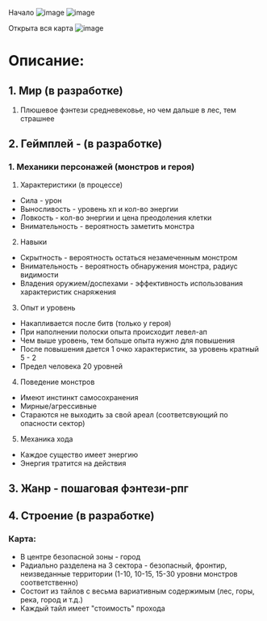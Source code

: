Начало
![image](https://user-images.githubusercontent.com/81422717/118788889-aa3e6180-b8ad-11eb-9aab-4c241c4a9ec0.png)
![image](https://user-images.githubusercontent.com/81422717/118789567-57b17500-b8ae-11eb-9f14-1c5e75815b00.png)

Открыта вся карта
![image](https://user-images.githubusercontent.com/81422717/118789491-44060e80-b8ae-11eb-9bb5-c43b0e0b0da7.png)

# Описание:
## 1. Мир (в разработке)
1. Плюшевое фэнтези средневековье, но чем дальше в лес, тем страшнее
## 2. Геймплей - (в разработке)
### 1. Механики персонажей (монстров и героя)
1. Характеристики (в процессе)
* Сила - урон
* Выносливость - уровень хп и кол-во энергии
* Ловкость - кол-во энергии и цена преодоления клетки
* Внимательность - вероятность заметить монстра
2. Навыки
* Скрытность - вероятность остаться незамеченным монстром
* Внимательность - вероятность обнаружения монстра, радиус видимости
* Владения оружием/доспехами - эффективность использования характеристик снаряжения
3. Опыт и уровень
* Накапливается после битв (только у героя)
* При наполнении полоски опыта происходит левел-ап
* Чем выше уровень, тем больше опыта нужно для повышения
* После повышения дается 1 очко характеристик, за уровень кратный 5 - 2
* Предел человека 20 уровней
4. Поведение монстров
* Имеют инстинкт самосохранения
* Мирные/агрессивные
* Стараются не выходить за свой ареал (соответсвующий по опасности сектор)
5. Механика хода
* Каждое существо имеет энергию
* Энергия тратится на действия
## 3. Жанр - пошаговая фэнтези-рпг
## 4. Строение (в разработке)
### Карта: 
* В центре безопасной зоны - город
* Радиально разделена на 3 сектора - безопасный, фронтир, неизведанные территории (1-10, 10-15, 15-30 уровни монстров соответственно)
* Состоит из тайлов с весьма вариативным содержимым (лес, горы, река, город и т.д.) 
* Каждый тайл имеет "стоимость" прохода
